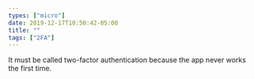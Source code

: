 ```yaml
---
types: ["micro"]
date: 2019-12-17T10:50:42-05:00
title: ""
tags: ["2FA"]
---
```

It must be called two-factor authentication because the app never works the first time.
